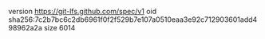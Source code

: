 version https://git-lfs.github.com/spec/v1
oid sha256:7c2b7bc6c2db6961f0f2f529b7e107a0510eaa3e92c712903601add498962a2a
size 6014
